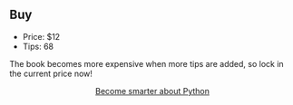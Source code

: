 ## Buy

- Price: $12
- Tips: 68

The book becomes more expensive when more tips are added, so lock in the current price now!

<div style="display:flex; justify-content:center;">
<a href="https://gumroad.com/l/python-drops?wanted=true" target="_blank" class="btn" style="margin: 0 .3em 0 .3em;">Become smarter about Python</a>
</div>
